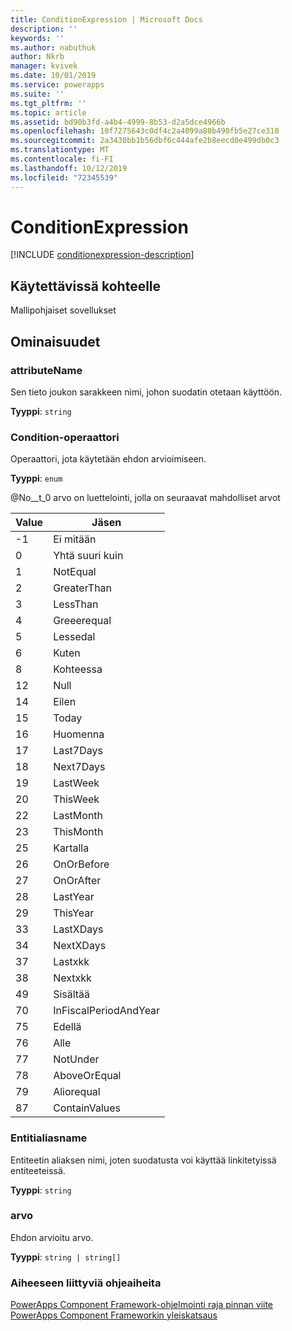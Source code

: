```yaml
---
title: ConditionExpression | Microsoft Docs
description: ''
keywords: ''
ms.author: nabuthuk
author: Nkrb
manager: kvivek
ms.date: 10/01/2019
ms.service: powerapps
ms.suite: ''
ms.tgt_pltfrm: ''
ms.topic: article
ms.assetid: bd90b3fd-a4b4-4999-8b53-d2a5dce4966b
ms.openlocfilehash: 10f7275643c0df4c2a4099a80b490fb5e27ce318
ms.sourcegitcommit: 2a3430bb1b56dbf6c444afe2b8eecd0e499db0c3
ms.translationtype: MT
ms.contentlocale: fi-FI
ms.lasthandoff: 10/12/2019
ms.locfileid: "72345539"
---
```

# <a name="conditionexpression"></a>ConditionExpression

[!INCLUDE [conditionexpression-description](includes/conditionexpression-description.md)]

## <a name="available-for"></a>Käytettävissä kohteelle 

Mallipohjaiset sovellukset

## <a name="properties"></a>Ominaisuudet

### <a name="attributename"></a>attributeName

Sen tieto joukon sarakkeen nimi, johon suodatin otetaan käyttöön.

**Tyyppi**: `string`

### <a name="conditionoperator"></a>Condition-operaattori

Operaattori, jota käytetään ehdon arvioimiseen.

**Tyyppi**: `enum`

@No__t_0 arvo on luettelointi, jolla on seuraavat mahdolliset arvot

|Value|Jäsen|
|--|--|
|-1|Ei mitään|
|0|Yhtä suuri kuin|
|1|NotEqual|
|2|GreaterThan|
|3|LessThan|
|4|Greeerequal|
|5|Lessedal|
|6|Kuten|
|8|Kohteessa|
|12|Null|
|14|Eilen|
|15|Today|
|16|Huomenna|
|17|Last7Days|
|18|Next7Days|
|19|LastWeek|
|20|ThisWeek|
|22|LastMonth|
|23|ThisMonth|
|25|Kartalla|
|26|OnOrBefore|
|27|OnOrAfter|
|28|LastYear|
|29|ThisYear|
|33|LastXDays|
|34|NextXDays|
|37|Lastxkk|
|38|Nextxkk|
|49|Sisältää|
|70|InFiscalPeriodAndYear|
|75|Edellä|
|76|Alle|
|77|NotUnder|
|78|AboveOrEqual|
|79|Aliorequal|
|87|ContainValues|

### <a name="entityaliasname"></a>Entitialiasname

Entiteetin aliaksen nimi, joten suodatusta voi käyttää linkitetyissä entiteeteissä.

**Tyyppi**: `string`

### <a name="value"></a>arvo

Ehdon arvioitu arvo.

**Tyyppi**: `string | string[]`

### <a name="related-topics"></a>Aiheeseen liittyviä ohjeaiheita

[PowerApps Component Framework-ohjelmointi raja pinnan viite](../reference/index.md)<br/>
[PowerApps Component Frameworkin yleiskatsaus](../overview.md)